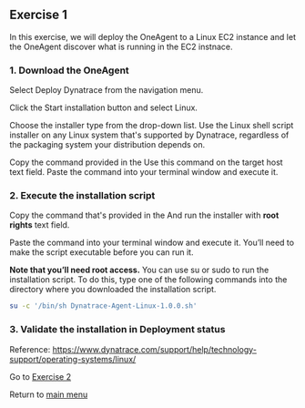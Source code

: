 ## Exercise 1
In this exercise, we will deploy the OneAgent to a Linux EC2 instance and let the OneAgent discover what is running in the EC2 instnace.

### 1. Download the OneAgent

Select Deploy Dynatrace from the navigation menu.

Click the Start installation button and select Linux.

Choose the installer type from the drop-down list. Use the Linux shell script installer on any Linux system that's supported by Dynatrace, regardless of the packaging system your distribution depends on.

Copy the command provided in the Use this command on the target host text field. Paste the command into your terminal window and execute it.

### 2. Execute the installation script

Copy the command that's provided in the And run the installer with **root rights** text field.

Paste the command into your terminal window and execute it. You’ll need to make the script executable before you can run it.

**Note that you’ll need root access.**  You can use su or sudo to run the installation script. To do this, type one of the following commands into the directory where you downloaded the installation script.

```bash
su -c '/bin/sh Dynatrace-Agent-Linux-1.0.0.sh'
```

### 3. Validate the installation in Deployment status

Reference: https://www.dynatrace.com/support/help/technology-support/operating-systems/linux/

Go to [Exercise 2](/ex2)

Return to [main menu](https://github.com/performgohot19/DEM)
